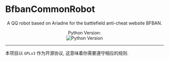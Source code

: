 # BfbanCommonRobot


<div align="center">
<p>A QQ robot based on Ariadne for the battlefield anti-cheat website BFBAN.</p>
  
Python Version:<br>
![Python Version](https://img.shields.io/badge/python-v3.11-blue) 
  
</div>

---

本项目以 `GPLv3` 作为开源协议, 这意味着你需要遵守相应的规则.
